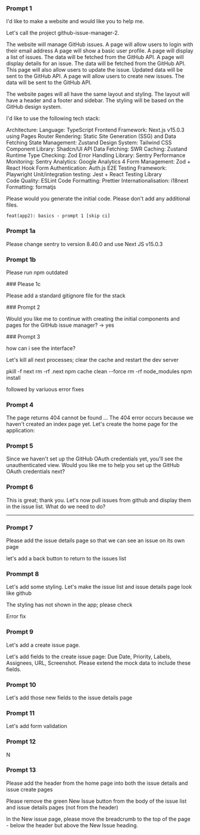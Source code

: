 ### Prompt 1

I'd like to make a website and would like you to help me.

Let's call the project github-issue-manager-2.

The website will manage GitHub issues. 
A page will allow users to login with their email address
A page will show a basic user profile.
A page will display a list of issues. The data will be fetched from the GitHub API.
A page will display details for an issue. The data will be fetched from the GitHub API. This page will also allow users to update the issue. Updated data will be sent to the GitHub API.
A page will allow users to create new issues. The data will be sent to the GitHub API.

The website pages will all have the same layout and styling. The layout will have a header and a footer and sidebar. The styling will be based on the GitHub design system.

I'd like to use the following tech stack:  

Architecture:
Language: TypeScript
Frontend Framework: Next.js v15.0.3 using Pages Router
Rendering: Static Site Generation (SSG) and Data Fetching
State Management: Zustand
Design System: Tailwind CSS
Component Library: Shadcn/UI
API Data Fetching: SWR
Caching: Zustand
Runtime Type Checking: Zod
Error Handling Library: Sentry
Performance Monitoring: Sentry
Analytics: Google Analytics 4
Form Management: Zod + React Hook Form
Authentication: Auth.js
E2E Testing Framework: Playwright
Unit/integration testing: Jest + React Testing Library  
Code Quality: ESLint
Code Formatting: Prettier
Internationalisation: i18next
Formatting: formatjs

Please would you generate the initial code. Please don't add any additional files.

`feat(app2): basics - prompt 1 [skip ci]`

### Prompt 1a

Please change sentry to version 8.40.0 and use Next JS v15.0.3

### Prompt 1b

Please run npm outdated

### Please 1c 

Please add a standard gitignore file for the stack

### Prompt 2 

Would you like me to continue with creating the initial components and pages for the GitHub issue manager? 
-> yes

### Prompt 3

how can i see the interface?

Let's kill all next processes; clear the cache and restart the dev server

pkill -f next
rm -rf .next
npm cache clean --force
rm -rf node_modules
npm install

followed by variuous error fixes

### Prompt 4

The page returns 404 cannot be found ... The 404 error occurs because we haven't created an index page yet. Let's create the home page for the application:

### Prompt 5

Since we haven't set up the GitHub OAuth credentials yet, you'll see the unauthenticated view. Would you like me to help you set up the GitHub OAuth credentials next?

### Prompt 6

This is great; thank you. Let's now pull issues from github and display them in the issue list. What do we need to do?

---


### Prompt 7

Please add the issue details page so that we can see an issue on its own page

let's add a back button to return to the issues list

### Prommpt 8

Let's add some styling. Let's make the issue list and issue details page look like github

The styling has not shown in the app; please check

Error fix

### Prompt 9

Let's add a create issue page. 

Let's add fields to the create issue page: Due Date, Priority, Labels, Assignees, URL, Screenshot. Please extend the mock data to include these fields.

### Prompt 10

Let's add those new fields to the issue details page

### Prompt 11

Let's add form validation

### Prompt 12

N

### Prompt 13

Please add the header from the home page into both the issue details and issue create pages

Please remove the green New Issue button from the body of the issue list and issue details pages (not from the header)

In the New issue page, please move the breadcrumb to the top of the page - below the header but above the New Issue heading. 